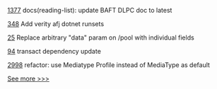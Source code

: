 
[1377](https://github.com/hyperledger/cactus/pull/1377) docs(reading-list): update BAFT DLPC doc to latest

[348](https://github.com/hyperledger/aries-agent-test-harness/pull/348) Add verity afj dotnet runsets

[25](https://github.com/hyperledger/firefly-tokens-erc1155/pull/25) Replace arbitrary "data" param on /pool with individual fields

[94](https://github.com/hyperledger/sawtooth-lib/pull/94) transact dependency update

[2998](https://github.com/hyperledger/aries-framework-go/pull/2998) refactor: use Mediatype Profile instead of MediaType as default


[See more >>>](https://start-here.hyperledger.org/pull-requests)
